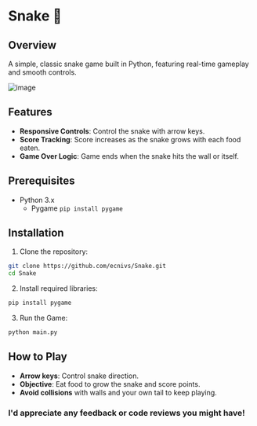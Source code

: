 # Snake 🐍
## Overview
A simple, classic snake game built in Python, featuring real-time gameplay and smooth controls.

![image](https://github.com/user-attachments/assets/828144cc-7fcb-4b16-a8a8-780c605f9fa9)


## Features
* **Responsive Controls**: Control the snake with arrow keys.
* **Score Tracking**: Score increases as the snake grows with each food eaten.
* **Game Over Logic**: Game ends when the snake hits the wall or itself.

## Prerequisites
* Python 3.x
  * Pygame `pip install pygame`

## Installation
1. Clone the repository:
```bash
git clone https://github.com/ecnivs/Snake.git
cd Snake
```
2. Install required libraries:
```bash
pip install pygame
```
3. Run the Game:
```bash
python main.py
```
## How to Play
* **Arrow keys**: Control snake direction.
* **Objective**: Eat food to grow the snake and score points.
* **Avoid collisions** with walls and your own tail to keep playing.

### I'd appreciate any feedback or code reviews you might have!
